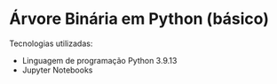 # Árvore Binária em Python (básico)
Tecnologias utilizadas:
* Linguagem de programação Python 3.9.13
* Jupyter Notebooks

  
